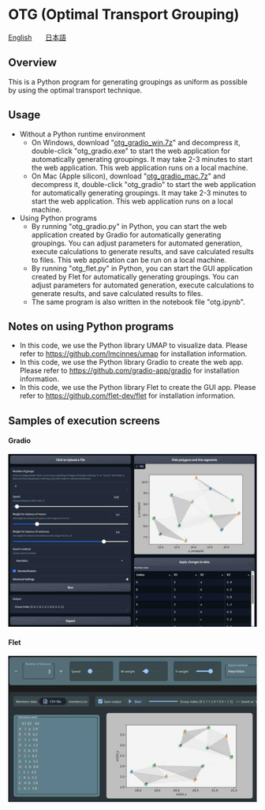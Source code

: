 # OTG (Optimal Transport Grouping)

[English](README.en.md) &nbsp;&nbsp;&nbsp;&nbsp;&nbsp; [日本語](README.jp.md)

## Overview
This is a Python program for generating groupings as uniform as possible by using the optimal transport technique.

## Usage
- Without a Python runtime environment
    - On Windows, download "[otg_gradio_win.7z](https://github.com/tanaken-basis/otg/raw/main/otg_gradio_win.7z)" and decompress it, double-click "otg_gradio.exe" to start the web application for automatically generating groupings. It may take 2-3 minutes to start the web application. This web application runs on a local machine.
    - On Mac (Apple silicon), download "[otg_gradio_mac.7z](https://github.com/tanaken-basis/otg/raw/main/otg_gradio_mac.7z)" and decompress it, double-click "otg_gradio" to start the web application for automatically generating groupings. It may take 2-3 minutes to start the web application. This web application runs on a local machine.
- Using Python programs
    - By running "otg_gradio.py" in Python, you can start the web application created by Gradio for automatically generating groupings. You can adjust parameters for automated generation, execute calculations to generate results, and save calculated results to files. This web application can be run on a local machine.
    - By running "otg_flet.py" in Python, you can start the GUI application created by Flet for automatically generating groupings. You can adjust parameters for automated generation, execute calculations to generate results, and save calculated results to files.
    - The same program is also written in the notebook file "otg.ipynb". 

## Notes on using Python programs
- In this code, we use the Python library UMAP to visualize data. Please refer to https://github.com/lmcinnes/umap for installation information.
- In this code, we use the Python library Gradio to create the web app. Please refer to https://github.com/gradio-app/gradio for installation information.
- In this code, we use the Python library Flet to create the GUI app. Please refer to https://github.com/flet-dev/flet for installation information.

## Samples of execution screens

#### Gradio
![alt text](otg_gradio-1.jpg)

#### Flet
![alt text](otg_flet-1.jpg)
